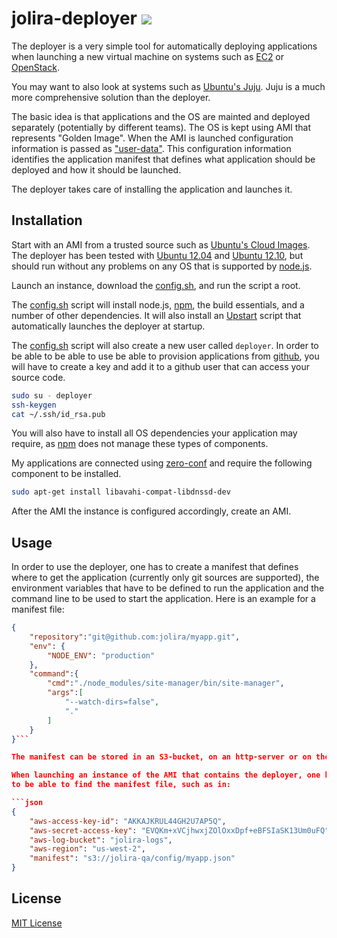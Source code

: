 jolira-deployer [<img src="https://secure.travis-ci.org/jolira/deployer.png" />](http://travis-ci.org/#!/jolira/deployer)
========================================

The deployer is a very simple tool for automatically deploying applications when launching a new virtual machine on
systems such as [EC2](http://aws.amazon.com/ec2/) or [OpenStack](http://www.openstack.org/).

You may want to also look at systems such as [Ubuntu's Juju](https://juju.ubuntu.com/). Juju is a much more comprehensive
solution than the deployer.

The basic idea is that applications and the OS are mainted and deployed separately (potentially by different teams).
The OS is kept using AMI that represents "Golden Image". When the AMI is launched configuration information is passed
as ["user-data"](http://docs.amazonwebservices.com/AWSEC2/latest/UserGuide/AESDG-chapter-instancedata.html#AMI-launch-index-examples).
This configuration information identifies the application manifest that defines what application should be deployed
and how it should be launched.

The deployer takes care of installing the application and launches it.

Installation
---------------

Start with an AMI from a trusted source such as [Ubuntu's Cloud Images](http://cloud-images.ubuntu.com/). The deployer
has been tested with [Ubuntu 12.04](http://cloud-images.ubuntu.com/precise/) and [Ubuntu 12.10](http://cloud-images.ubuntu.com/quantal/),
but should run without any problems on any OS that is supported by [node.js](http://nodejs.org/).

Launch an instance, download the [config.sh](https://raw.github.com/jolira/deployer/master/bin/config.sh), and run
the script a root.

The [config.sh](https://raw.github.com/jolira/deployer/master/bin/config.sh) script will install node.js,
[npm](http://npmjs.org), the build essentials, and a number of other dependencies. It will also install an
[Upstart](http://upstart.ubuntu.com/) script that automatically launches the deployer at startup.

The [config.sh](https://raw.github.com/jolira/deployer/master/bin/config.sh) script will also create a new user
called ``deployer``. In order to be able to be able to use be able to provision applications from
[github](http://github.com), you will have to create a key and add it to a github user that can access your source
code.

```bash
sudo su - deployer
ssh-keygen
cat ~/.ssh/id_rsa.pub
```

You will also have to install all OS dependencies your application may require, as [npm](http://npmjs.org) does not
manage these types of components.

My applications are connected using [zero-conf](https://github.com/agnat/node_mdns) and require the following
component to be installed.

```bash
sudo apt-get install libavahi-compat-libdnssd-dev
```

After the AMI the instance is configured accordingly, create an AMI.

Usage
---------------

In order to use the deployer, one has to create a manifest that defines where to get the application (currently
only git sources are supported), the environment variables that have to be defined to run the application and the
command line to be used to start the application. Here is an example for a manifest file:

```json
{
    "repository":"git@github.com:jolira/myapp.git",
    "env": {
        "NODE_ENV": "production"
    },
    "command":{
        "cmd":"./node_modules/site-manager/bin/site-manager",
        "args":[
            "--watch-dirs=false",
            "."
        ]
    }
}```

The manifest can be stored in an S3-bucket, on an http-server or on the local file-system.

When launching an instance of the AMI that contains the deployer, one has to pass enough information for the deployer
to be able to find the manifest file, such as in:

```json
{
    "aws-access-key-id": "AKKAJKRUL44GH2U7AP5Q",
    "aws-secret-access-key": "EVQKm+xVCjhwxjZOlOxxDpf+eBFSIaSK13Um0uFQ",
    "aws-log-bucket": "jolira-logs",
    "aws-region": "us-west-2",
    "manifest": "s3://jolira-qa/config/myapp.json"
}
```


License
-----------------

[MIT License](https://raw.github.com/jolira/deployer/master/LICENSE.txt)
